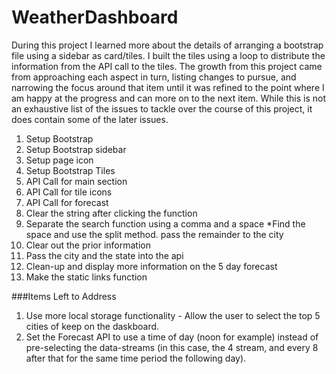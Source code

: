 # WeatherDashboard

During this project I learned more about the details of arranging a bootstrap file using a sidebar as card/tiles. I built the tiles using a loop to distribute the information from the API call to the tiles. The growth from this project came from approaching each aspect in turn, listing changes to pursue, and narrowing the focus around that item until it was refined to the point where I am happy at the progress and can more on to the next item. While this is not an exhaustive list of the issues to tackle over the course of this project, it does contain some of the later issues. 

1. Setup Bootstrap
2. Setup Bootstrap sidebar
3. Setup page icon
4. Setup Bootstrap Tiles
5. API Call for main section
6. API Call for tile icons
7. API Call for forecast
8. Clear the string after clicking the function
9. Separate the search function using a comma and a space
  *Find the space and use the split method. pass the remainder to the city
10. Clear out the prior information
11. Pass the city and the state into the api
12. Clean-up and display more information on the 5 day forecast
13. Make the static links function 
 
###Items Left to Address
1. Use more local storage functionality - Allow the user to select the top 5 cities of keep on the daskboard.
2. Set the Forecast API to use a time of day (noon for example) instead of pre-selecting the data-streams (in this case, the 4 stream, and every 8 after that for the same time period the following day). 